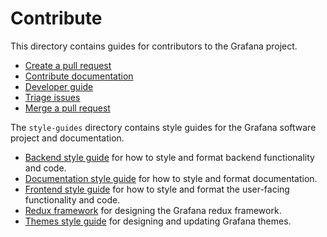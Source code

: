 # Contribute

This directory contains guides for contributors to the Grafana project.

- [Create a pull request](create-pull-request.md)
- [Contribute documentation](../contribute/documentation/README.md)
- [Developer guide](developer-guide.md)
- [Triage issues](triage-issues.md)
- [Merge a pull request](merge-pull-request.md)

The `style-guides` directory contains style guides for the Grafana software project and documentation.

- [Backend style guide](style-guides/backend.md) for how to style and format backend functionality and code.
- [Documentation style guide](style-guides/documentation-style-guide.md) for how to style and format documentation.
- [Frontend style guide](style-guides/frontend.md) for how to style and format the user-facing functionality and code.
- [Redux framework](style-guides/redux.md) for designing the Grafana redux framework.
- [Themes style guide](style-guides/themes.md) for designing and updating Grafana themes.
